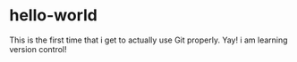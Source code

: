 # hello-world

This is the first time that i get to actually use Git properly. Yay! i am learning version control!
